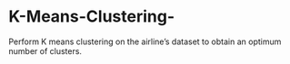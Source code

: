 # K-Means-Clustering-
 Perform K means clustering on the airline’s dataset to obtain an optimum number of clusters.
